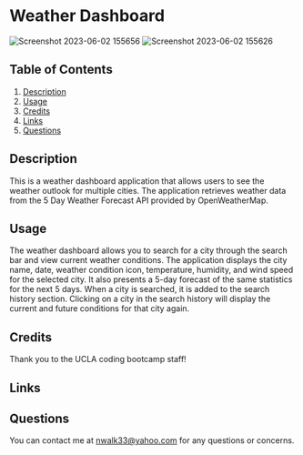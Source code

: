# Weather Dashboard

![Screenshot 2023-06-02 155656](https://github.com/nwalk33/weather-dashboard/assets/124389890/e5ddbb96-b4c6-49b1-a43d-04cd9c1b6992)
![Screenshot 2023-06-02 155626](https://github.com/nwalk33/weather-dashboard/assets/124389890/641a9028-c8de-4f40-b34a-3f1c615df9c6)

## Table of Contents 
1. [Description](#description)
5. [Usage](#usage)
3. [Credits](#credits)
4. [Links](#links)
5. [Questions](#questions)

## Description <a name="description"></a>
This is a weather dashboard application that allows users to see the weather outlook for multiple cities. The application retrieves weather data from the 5 Day Weather Forecast API provided by OpenWeatherMap.

## Usage <a name="usage"></a>
The weather dashboard allows you to search for a city through the search bar and view
current weather conditions. The application displays the city name, date, weather condition icon, temperature, humidity, and wind speed for the selected city. It also presents a 5-day forecast of the same statistics for the next 5 days. When a city is searched, it is added to the search history section. Clicking on a city in the search history will display the current and future conditions for that city again.

## Credits <a name="credits"></a>
Thank you to the UCLA coding bootcamp staff!

## Links <a name="links"></a>


## Questions <a name="questions"></a>
You can contact me at nwalk33@yahoo.com for any questions or concerns.
